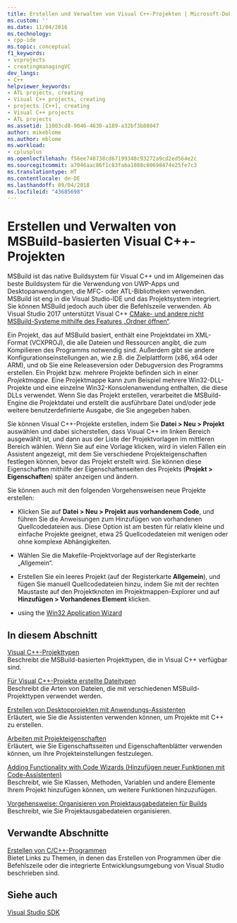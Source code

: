 ```yaml
---
title: Erstellen und Verwalten von Visual C++-Projekten | Microsoft-Dokumentation
ms.custom: ''
ms.date: 11/04/2016
ms.technology:
- cpp-ide
ms.topic: conceptual
f1_keywords:
- vcprojects
- creatingmanagingVC
dev_langs:
- C++
helpviewer_keywords:
- ATL projects, creating
- Visual C++ projects, creating
- projects [C++], creating
- Visual C++ projects
- ATL projects
ms.assetid: 11003cd8-9046-4630-a189-a32bf3b88047
author: mikeblome
ms.author: mblome
ms.workload:
- cplusplus
ms.openlocfilehash: f56ee748738cd67199348c93272a9cd2ed564e2c
ms.sourcegitcommit: a7046aac86f1c83faba1088c80698474e25fe7c3
ms.translationtype: HT
ms.contentlocale: de-DE
ms.lasthandoff: 09/04/2018
ms.locfileid: "43685698"
---
```

# <a name="creating-and-managing-msbuild-based-visual-c-projects"></a>Erstellen und Verwalten von MSBuild-basierten Visual C++-Projekten
MSBuild ist das native Buildsystem für Visual C++ und im Allgemeinen das beste Buildsystem für die Verwendung von UWP-Apps und Desktopanwendungen, die MFC- oder ATL-Bibliotheken verwenden. MSBuild ist eng in die Visual Studio-IDE und das Projektsystem integriert. Sie können MSBuild jedoch auch über die Befehlszeile verwenden. Ab Visual Studio 2017 unterstützt Visual C++ [CMake- und andere nicht MSBuild-Systeme mithilfe des Features „Ordner öffnen“](non-msbuild-projects.md).

Ein Projekt, das auf MSBuild basiert, enthält eine Projektdatei im XML-Format (VCXPROJ), die alle Dateien und Ressourcen angibt, die zum Kompilieren des Programms notwendig sind. Außerdem gibt sie andere Konfigurationseinstellungen an, wie z.B. die Zielplattform (x86, x64 oder ARM), und ob Sie eine Releaseversion oder Debugversion des Programms erstellen. Ein Projekt bzw. mehrere Projekte befinden sich in einer *Projektmappe*. Eine Projektmappe kann zum Beispiel mehrere Win32-DLL-Projekte und eine einzelne Win32-Konsolenanwendung enthalten, die diese DLLs verwendet. Wenn Sie das Projekt erstellen, verarbeitet die MSBuild-Engine die Projektdatei und erstellt die ausführbare Datei und/oder jede weitere benutzerdefinierte Ausgabe, die Sie angegeben haben.

Sie können Visual C++-Projekte erstellen, indem Sie **Datei > Neu > Projekt** auswählen und dabei sicherstellen, dass Visual C++ im linken Bereich ausgewählt ist, und dann aus der Liste der Projektvorlagen im mittleren Bereich wählen. Wenn Sie auf eine Vorlage klicken, wird in vielen Fällen ein Assistent angezeigt, mit dem Sie verschiedene Projekteigenschaften festlegen können, bevor das Projekt erstellt wird. Sie können diese Eigenschaften mithilfe der Eigenschaftenseiten des Projekts (**Projekt > Eigenschaften**) später anzeigen und ändern.  
  
 Sie können auch mit den folgenden Vorgehensweisen neue Projekte erstellen:  
  
-   Klicken Sie auf **Datei > Neu > Projekt aus vorhandenem Code**, und führen Sie die Anweisungen zum Hinzufügen von vorhandenen Quellcodedateien aus. Diese Option ist am besten für relativ kleine und einfache Projekte geeignet, etwa 25 Quellcodedateien mit wenigen oder ohne komplexe Abhängigkeiten.  
  
-   Wählen Sie die Makefile-Projektvorlage auf der Registerkarte „Allgemein“.  
  
-   Erstellen Sie ein leeres Projekt (auf der Registerkarte **Allgemein**), und fügen Sie manuell Quellcodedateien hinzu, indem Sie mit der rechten Maustaste auf den Projektknoten im Projektmappen-Explorer und auf **Hinzufügen > Vorhandenes Element** klicken.  
  
-   using the [Win32 Application Wizard](../windows/win32-application-wizard.md)  
  
## <a name="in-this-section"></a>In diesem Abschnitt  
 [Visual C++-Projekttypen](../ide/visual-cpp-project-types.md)  
 Beschreibt die MSBuild-basierten Projekttypen, die in Visual C++ verfügbar sind.  
  
 [Für Visual C++-Projekte erstellte Dateitypen](../ide/file-types-created-for-visual-cpp-projects.md)  
 Beschreibt die Arten von Dateien, die mit verschiedenen MSBuild-Projekttypen verwendet werden.  
  
 [Erstellen von Desktopprojekten mit Anwendungs-Assistenten](../ide/creating-desktop-projects-by-using-application-wizards.md)  
 Erläutert, wie Sie die Assistenten verwenden können, um Projekte mit C++ zu erstellen.  
  
 [Arbeiten mit Projekteigenschaften](../ide/working-with-project-properties.md)  
 Erläutert, wie Sie Eigenschaftsseiten und Eigenschaftenblätter verwenden können, um Ihre Projekteinstellungen festzulegen.  
  
 [Adding Functionality with Code Wizards (Hinzufügen neuer Funktionen mit Code-Assistenten)](../ide/adding-functionality-with-code-wizards-cpp.md)  
 Beschreibt, wie Sie Klassen, Methoden, Variablen und andere Elemente Ihrem Projekt hinzufügen können, um weitere Funktionen hinzuzufügen.  
  
 [Vorgehensweise: Organisieren von Projektausgabedateien für Builds](../ide/how-to-organize-project-output-files-for-builds.md)  
 Beschreibt, wie Sie Projektausgabedateien organisieren.  
  
## <a name="related-sections"></a>Verwandte Abschnitte  
 [Erstellen von C/C++-Programmen](../build/building-c-cpp-programs.md)  
 Bietet Links zu Themen, in denen das Erstellen von Programmen über die Befehlszeile oder die integrierte Entwicklungsumgebung von Visual Studio beschrieben sind.  
  
## <a name="see-also"></a>Siehe auch  
 [Visual Studio SDK](https://msdn.microsoft.com/vstudio/extend)
